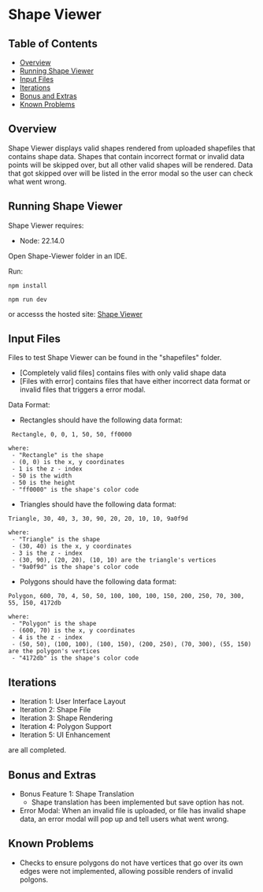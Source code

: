# Shape Viewer

## Table of Contents

- [Overview](#overview)
- [Running Shape Viewer](#running-shape-viewer)
- [Input Files](#input-files)
- [Iterations](#iterations)
- [Bonus and Extras](#bonus-and-extras)
- [Known Problems](#known-problems)

## Overview

Shape Viewer displays valid shapes rendered from uploaded shapefiles that contains shape data.
Shapes that contain incorrect format or invalid data points will be skipped over, but all other valid shapes will be rendered. Data that got skipped over will be listed in the error modal so the user can check what went wrong.

## Running Shape Viewer
Shape Viewer requires: 
 - Node: 22.14.0

Open Shape-Viewer folder in an IDE.

 Run:
```
npm install
```
```
npm run dev
```
 or accesss the hosted site: [Shape Viewer](https://cmsalmon.github.io/shape-viewer/) 

## Input Files
Files to test Shape Viewer can be found in the "shapefiles" folder.
 - [Completely valid files] contains files with only valid shape data
 - [Files with error] contains files that have either incorrect data format or invalid files that triggers a error modal.

 Data Format: 
  - Rectangles should have the following data format:
```
 Rectangle, 0, 0, 1, 50, 50, ff0000
```
    where:
     - "Rectangle" is the shape
     - (0, 0) is the x, y coordinates
     - 1 is the z - index
     - 50 is the width
     - 50 is the height
     - "ff0000" is the shape's color code

 - Triangles should have the following data format:
```
Triangle, 30, 40, 3, 30, 90, 20, 20, 10, 10, 9a0f9d
```
    where:
     - "Triangle" is the shape
     - (30, 40) is the x, y coordinates
     - 3 is the z - index
     - (30, 90), (20, 20), (10, 10) are the triangle's vertices
     - "9a0f9d" is the shape's color code

 - Polygons should have the following data format:
```
Polygon, 600, 70, 4, 50, 50, 100, 100, 100, 150, 200, 250, 70, 300, 55, 150, 4172db
```
    where:
     - "Polygon" is the shape
     - (600, 70) is the x, y coordinates
     - 4 is the z - index
     - (50, 50), (100, 100), (100, 150), (200, 250), (70, 300), (55, 150) are the polygon's vertices
     - "4172db" is the shape's color code
## Iterations
 - Iteration 1: User Interface Layout
 - Iteration 2: Shape File
 - Iteration 3: Shape Rendering
 - Iteration 4: Polygon Support
 - Iteration 5: UI Enhancement

 are all completed.

## Bonus and Extras
 - Bonus Feature 1: Shape Translation
    - Shape translation has been implemented but save option has not.
 - Error Modal: When an invalid file is uploaded, or file has invalid shape data, an error modal will pop up and tell users what went wrong.

## Known Problems
 - Checks to ensure polygons do not have vertices that go over its own edges were not implemented, allowing possible renders of invalid polgons.
 